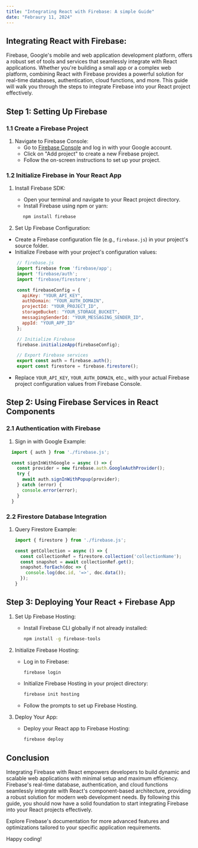 ```yaml
---
title: "Integrating React with Firebase: A simple Guide"
date: "Febraury 11, 2024"
---
```


## Integrating React with Firebase:

Firebase, Google's mobile and web application development platform, offers a robust set of tools and services that seamlessly integrate with React applications. Whether you're building a small app or a complex web platform, combining React with Firebase provides a powerful solution for real-time databases, authentication, cloud functions, and more. This guide will walk you through the steps to integrate Firebase into your React project effectively.

## Step 1: Setting Up Firebase

### 1.1 Create a Firebase Project

1. Navigate to Firebase Console:
   - Go to [Firebase Console](https://console.firebase.google.com/) and log in with your Google account.
   - Click on "Add project" to create a new Firebase project.
   - Follow the on-screen instructions to set up your project.

### 1.2 Initialize Firebase in Your React App

1. Install Firebase SDK:
   - Open your terminal and navigate to your React project directory.
   - Install Firebase using npm or yarn:

   ```javascript
      npm install firebase
    ```

2. Set Up Firebase Configuration:
  - Create a Firebase configuration file (e.g., `firebase.js`) in your project's source folder.
  - Initialize Firebase with your project's configuration values:

  ``` javascript
      // firebase.js
      import firebase from 'firebase/app';
      import 'firebase/auth';
      import 'firebase/firestore';

      const firebaseConfig = {
        apiKey: "YOUR_API_KEY",
        authDomain: "YOUR_AUTH_DOMAIN",
        projectId: "YOUR_PROJECT_ID",
        storageBucket: "YOUR_STORAGE_BUCKET",
        messagingSenderId: "YOUR_MESSAGING_SENDER_ID",
        appId: "YOUR_APP_ID"
      };

      // Initialize Firebase
      firebase.initializeApp(firebaseConfig);

      // Export Firebase services
      export const auth = firebase.auth();
      export const firestore = firebase.firestore();
  ```
  - Replace `YOUR_API_KEY`, `YOUR_AUTH_DOMAIN`, etc., with your actual Firebase project configuration values from Firebase Console.

## Step 2: Using Firebase Services in React Components

### 2.1 Authentication with Firebase

1. Sign in with Google Example:

  ```javascript
    import { auth } from './firebase.js';

    const signInWithGoogle = async () => {
      const provider = new firebase.auth.GoogleAuthProvider();
      try {
        await auth.signInWithPopup(provider);
      } catch (error) {
        console.error(error);
      }
    }
  ```
  

### 2.2 Firestore Database Integration

1. Query Firestore Example:

   ``` javascript
   import { firestore } from './firebase.js';

   const getCollection = async () => {
     const collectionRef = firestore.collection('collectionName');
     const snapshot = await collectionRef.get();
     snapshot.forEach(doc => {
       console.log(doc.id, '=>', doc.data());
     });
   }
   ```

## Step 3: Deploying Your React + Firebase App

1. Set Up Firebase Hosting:
   - Install Firebase CLI globally if not already installed:
     ```bash
     npm install -g firebase-tools
     ```

2. Initialize Firebase Hosting:
   - Log in to Firebase:

     ```bash
     firebase login
     ```
   - Initialize Firebase Hosting in your project directory:

     ```bash
     firebase init hosting
     ```
   - Follow the prompts to set up Firebase Hosting.

3. Deploy Your App:
   - Deploy your React app to Firebase Hosting:

     ```bash
     firebase deploy
     ```

## Conclusion

Integrating Firebase with React empowers developers to build dynamic and scalable web applications with minimal setup and maximum efficiency. Firebase's real-time database, authentication, and cloud functions seamlessly integrate with React's component-based architecture, providing a robust solution for modern web development needs. By following this guide, you should now have a solid foundation to start integrating Firebase into your React projects effectively.

Explore Firebase's documentation for more advanced features and optimizations tailored to your specific application requirements.

Happy coding!

